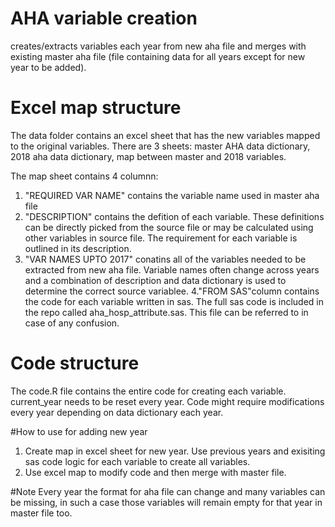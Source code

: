 # AHA variable creation
creates/extracts variables each year from new aha file and merges with existing master aha file (file containing data for all years except for new year to be added).

# Excel map structure
The data folder contains an excel sheet that has the new variables mapped to the original variables. 
There are 3 sheets: master AHA data dictionary, 2018 aha data dictionary, map between master and 2018 variables.
    
The map sheet contains 4 columnn:
1. "REQUIRED VAR NAME" contains the variable name used in master aha file
2. "DESCRIPTION" contains the defition of each variable. These definitions can be directly picked from the source file or may be calculated using other variables in source file. The requirement for each variable is outlined in its description.
3. "VAR NAMES UPTO 2017" conatins all of the variables needed to be extracted from new aha file. Variable names often change across years and a combination of description and data dictionary is used to determine the correct source variablee.
4."FROM SAS"column contains the code for each variable written in sas. The full sas code is included in the repo called aha_hosp_attribute.sas. This file can be referred to in case of any confusion. 

# Code structure
The code.R file contains the entire code for creating each variable. current_year needs to be reset every year. Code might require modifications every year depending on data dictionary each year.

#How to use for adding new year
1. Create map in excel sheet for new year. Use previous years and exisiting sas code logic for each variable to create all variables.
2. Use excel map to modify code and then merge with master file.

#Note
Every year the format for aha file can change and many variables can be missing, in such a case those variables will remain empty for that year in master file too.



    

